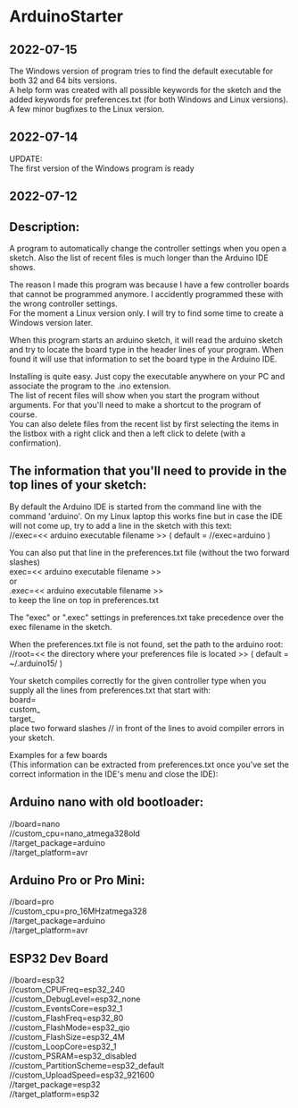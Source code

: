 # ArduinoStarter  
  
2022-07-15  
----------  
The Windows version of program tries to find the default executable for both 32 and 64 bits versions.  
A help form was created with all possible keywords for the sketch and the added keywords for preferences.txt (for both Windows and Linux versions).  
A few minor bugfixes to the Linux version.  
  
2022-07-14  
----------  
UPDATE:  
The first version of the Windows program is ready  
  
2022-07-12  
----------  

Description:
------------
A program to automatically change the controller settings when you open a sketch. Also the list of recent files is much longer than the Arduino IDE shows.  
  
The reason I made this program was because I have a few controller boards that cannot be programmed anymore. I accidently programmed these with the wrong controller settings.  
For the moment a Linux version only. I will try to find some time to create a Windows version later.  
  
When this program starts an arduino sketch, it will read the arduino sketch and try to locate the board type in the header lines of your program. When found it will use that information to set the board type in the Arduino IDE.  
  
Installing is quite easy. Just copy the executable anywhere on your PC and associate the program to the .ino extension.  
The list of recent files will show when you start the program without arguments. For that you'll need to make a shortcut to the program of course.  
You can also delete files from the recent list by first selecting the items in the listbox with a right click and then a left click to delete (with a confirmation).  
  
The information that you'll need to provide in the top lines of your sketch:  
---------------------------------  
By default the Arduino IDE is started from the command line with the command 'arduino'. On my Linux laptop this works fine but in case the IDE will not come up, try to add a line in the sketch with this text:  
    //exec=<< arduino executable filename >> ( default = //exec=arduino )  
  
You can also put that line in the preferences.txt file (without the two forward slashes)  
    exec=<< arduino executable filename >>  
    or  
    .exec=<< arduino executable filename >>  
    to keep the line on top in preferences.txt  
  
The "exec" or ".exec" settings in preferences.txt take precedence over the exec filename in the sketch.  
  
When the preferences.txt file is not found, set the path to the arduino root:  
    //root=<< the directory where your preferences file is located >> ( default = ~/.arduino15/ )  
  
  
Your sketch compiles correctly for the given controller type when you supply all the lines from preferences.txt that start with:  
board=  
custom_  
target_  
place two forward slashes // in front of the lines to avoid compiler errors in your sketch.  
  
  
Examples for a few boards  
(This information can be extracted from preferences.txt once you've set the correct information in the IDE's menu and close the IDE):  
  
Arduino nano with old bootloader:  
---------------------------------  
//board=nano  
//custom_cpu=nano_atmega328old  
//target_package=arduino  
//target_platform=avr  

Arduino Pro or Pro Mini:  
------------------------  
//board=pro  
//custom_cpu=pro_16MHzatmega328  
//target_package=arduino  
//target_platform=avr  

ESP32 Dev Board  
---------------  
//board=esp32  
//custom_CPUFreq=esp32_240  
//custom_DebugLevel=esp32_none  
//custom_EventsCore=esp32_1  
//custom_FlashFreq=esp32_80  
//custom_FlashMode=esp32_qio  
//custom_FlashSize=esp32_4M  
//custom_LoopCore=esp32_1  
//custom_PSRAM=esp32_disabled  
//custom_PartitionScheme=esp32_default  
//custom_UploadSpeed=esp32_921600  
//target_package=esp32  
//target_platform=esp32  
